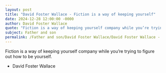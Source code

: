 ```yaml
---
layout: post
title: "David Foster Wallace - Fiction is a way of keeping yourself"
date: 2024-12-28 12:00:00 -0000
author: David Foster Wallace
quote: "Fiction is a way of keeping yourself company while you’re trying to figure out how to be yourself."
subject: Father and son
permalink: /Father and son/David Foster Wallace/David Foster Wallace - Fiction is a way of keeping yourself
---
```


Fiction is a way of keeping yourself company while you’re trying to figure out how to be yourself.

- David Foster Wallace
